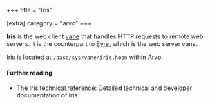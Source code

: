 +++
title = "Iris"

[extra]
category = "arvo"
+++

**Iris** is the web client [vane](/reference/glossary/vane) that handles HTTP
requests to remote web servers. It is the counterpart to
[Eyre](/reference/glossary/eyre), which is the web server vane.

Iris is located at `/base/sys/vane/iris.hoon` within [Arvo](/reference/glossary/arvo).

#### Further reading

- [The Iris technical reference](/reference/arvo/iris/iris): Detailed technical
  and developer documentation of Iris.
